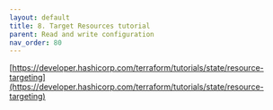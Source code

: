 ```yaml
---
layout: default
title: 8. Target Resources tutorial
parent: Read and write configuration
nav_order: 80
---
```


[https://developer.hashicorp.com/terraform/tutorials/state/resource-targeting](https://developer.hashicorp.com/terraform/tutorials/state/resource-targeting)
